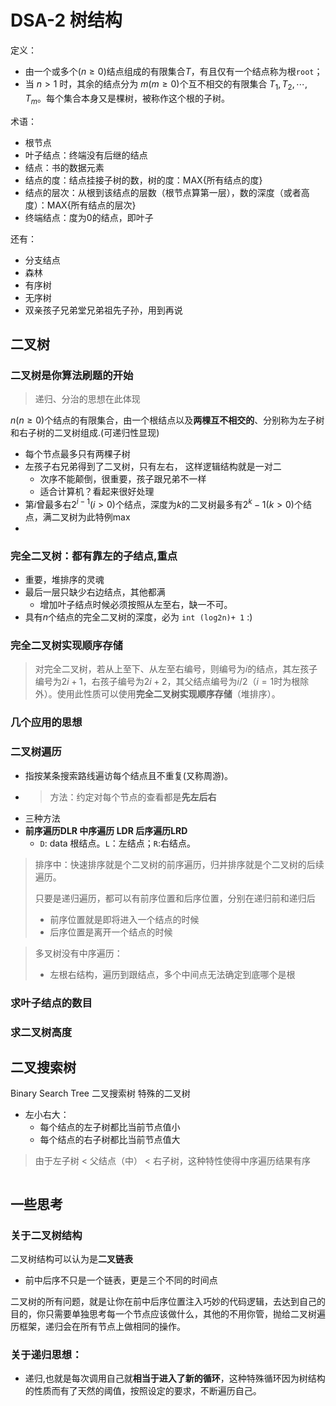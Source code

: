 # DSA-2 树结构





定义：

- 由一个或多个$(n≥0)$结点组成的有限集合$T$，有且仅有一个结点称为根`root`；
- 当 $n>1$ 时，其余的结点分为 $m(m≥0)$个互不相交的有限集合 $T_1,T_2,⋯, T_m$。每个集合本身又是棵树，被称作这个根的子树。

术语：

- 根节点
- 叶子结点：终端没有后继的结点
- 结点：书的数据元素
- 结点的度：结点挂接子树的数，树的度：MAX{所有结点的度}
- 结点的层次：从根到该结点的层数（根节点算第一层），数的深度（或者高度）：MAX{所有结点的层次}
- 终端结点：度为0的结点，即叶子

还有：
- 分支结点
- 森林
- 有序树
- 无序树
- 双亲孩子兄弟堂兄弟祖先子孙，用到再说


## 二叉树

### 二叉树是你算法刷题的开始

> 递归、分治的思想在此体现

$n(n≥0)$个结点的有限集合，由一个根结点以及**两棵互不相交的**、分别称为左子树和右子树的二叉树组成.(可递归性显现)
- 每个节点最多只有两棵子树
- 左孩子右兄弟得到了二叉树，只有左右， 这样逻辑结构就是一对二  
	- 次序不能颠倒，很重要，孩子跟兄弟不一样  
	- 适合计算机？看起来很好处理
- 第$i$曾最多右$2^{i-1}(i>0)$个结点，深度为$k$的二叉树最多有$2^k-1(k>0)$个结点，满二叉树为此特例max
-

### **完全二叉树**：都有靠左的子结点,重点
- 重要，堆排序的灵魂
- 最后一层只缺少右边结点，其他都满
  - 增加叶子结点时候必须按照从左至右，缺一不可。
- 具有$n$个结点的完全二叉树的深度，必为 `int (log2n)+ 1` :)



### 完全二叉树实现顺序存储

> 对完全二叉树，若从上至下、从左至右编号，则编号为$i$的结点，其左孩子编号为$2i+1$，右孩子编号为$2i+2$，其父结点编号为$i/2$（$i=1$时为根除外）。使用此性质可以使用**完全二叉树实现顺序存储**（堆排序）。
























### 几个应用的思想








### 二叉树遍历  
- 指按某条搜索路线遍访每个结点且不重复(又称周游)。  
-  
	> 方法：约定对每个节点的查看都是**先左后右**
- 三种方法 
- **前序遍历DLR 中序遍历 LDR 后序遍历LRD**
	- `D`: data 根结点。`L`：左结点；`R`:右结点。  


> 排序中：快速排序就是个二叉树的前序遍历，归并排序就是个二叉树的后续遍历。
> 
> 只要是递归遍历，都可以有前序位置和后序位置，分别在递归前和递归后
> - 前序位置就是即将进入一个结点的时候
>  - 后序位置是离开一个结点的时候




> 多叉树没有中序遍历：
> - 左根右结构，遍历到跟结点，多个中间点无法确定到底哪个是根

### 求叶子结点的数目



### 求二叉树高度  



## 二叉搜索树

Binary Search Tree 二叉搜索树 特殊的二叉树  
- 左小右大：
  - 每个结点的左子树都比当前节点值小  
  - 每个结点的右子树都比当前节点值大  
> 由于左子树 < 父结点（中） < 右子树，这种特性使得中序遍历结果有序  



















```plaintext

```

## 一些思考

### 关于二叉树结构

二叉树结构可以认为是**二叉链表**
- 前中后序不只是一个链表，更是三个不同的时间点


二叉树的所有问题，就是让你在前中后序位置注入巧妙的代码逻辑，去达到自己的目的，你只需要单独思考每一个节点应该做什么，其他的不用你管，抛给二叉树遍历框架，递归会在所有节点上做相同的操作。

### 关于递归思想：

- 递归,也就是每次调用自己就**相当于进入了新的循环**，这种特殊循环因为树结构的性质而有了天然的阈值，按照设定的要求，不断遍历自己。
 




